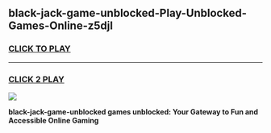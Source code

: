 
## black-jack-game-unblocked-Play-Unblocked-Games-Online-z5djl
<h3>
<a href="https://premium76.site?title=black-jack-game-unblocked&ref=25A">CLICK TO PLAY</a></h3>
<hr>

<h3>
<a href="https://premium76.site?title=black-jack-game-unblocked&ref=25A">CLICK 2 PLAY</a>
  
</h3>

<a href="https://premium76.site?title=black-jack-game-unblocked&ref=25A"><img src="https://clearcache.store/games.png"></a>


**black-jack-game-unblocked games unblocked: Your Gateway to Fun and Accessible Online Gaming**
